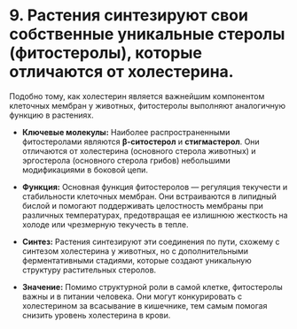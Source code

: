 # 9. Растения синтезируют свои собственные уникальные стеролы (фитостеролы), которые отличаются от холестерина.

Подобно тому, как холестерин является важнейшим компонентом клеточных мембран у животных, фитостеролы выполняют аналогичную функцию в растениях.

*   **Ключевые молекулы:** Наиболее распространенными фитостеролами являются **β-ситостерол** и **стигмастерол**. Они отличаются от холестерина (основного стерола животных) и эргостерола (основного стерола грибов) небольшими модификациями в боковой цепи.

*   **Функция:** Основная функция фитостеролов — регуляция текучести и стабильности клеточных мембран. Они встраиваются в липидный бислой и помогают поддерживать целостность мембраны при различных температурах, предотвращая ее излишнюю жесткость на холоде или чрезмерную текучесть в тепле.

*   **Синтез:** Растения синтезируют эти соединения по пути, схожему с синтезом холестерина у животных, но с дополнительными ферментативными стадиями, которые создают уникальную структуру растительных стеролов.

*   **Значение:** Помимо структурной роли в самой клетке, фитостеролы важны и в питании человека. Они могут конкурировать с холестерином за всасывание в кишечнике, тем самым помогая снизить уровень холестерина в крови.